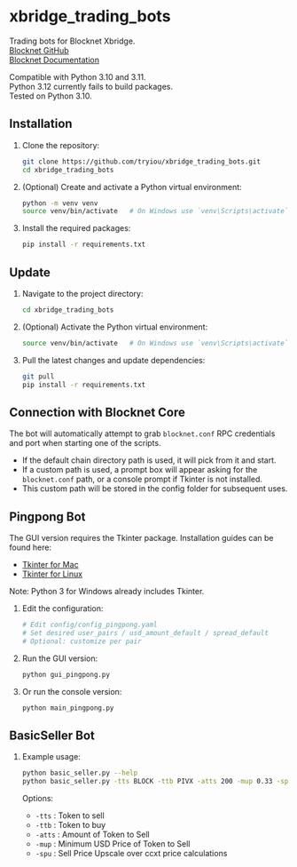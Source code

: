 # xbridge_trading_bots

Trading bots for Blocknet Xbridge.  
[Blocknet GitHub](https://github.com/blocknetdx/)  
[Blocknet Documentation](https://docs.blocknet.org/protocol/xbridge/introduction/)

Compatible with Python 3.10 and 3.11.  
Python 3.12 currently fails to build packages.  
Tested on Python 3.10.

## Installation

1. Clone the repository:
    ```sh
    git clone https://github.com/tryiou/xbridge_trading_bots.git
    cd xbridge_trading_bots
    ```

2. (Optional) Create and activate a Python virtual environment:
    ```sh
    python -m venv venv
    source venv/bin/activate   # On Windows use `venv\Scripts\activate`
    ```

3. Install the required packages:
    ```sh
    pip install -r requirements.txt
    ```

## Update

1. Navigate to the project directory:
    ```sh
    cd xbridge_trading_bots
    ```

2. (Optional) Activate the Python virtual environment:
    ```sh
    source venv/bin/activate   # On Windows use `venv\Scripts\activate`
    ```

3. Pull the latest changes and update dependencies:
    ```sh
    git pull
    pip install -r requirements.txt
    ```

## Connection with Blocknet Core

The bot will automatically attempt to grab `blocknet.conf` RPC credentials and port when starting one of the scripts.

- If the default chain directory path is used, it will pick from it and start.
- If a custom path is used, a prompt box will appear asking for the `blocknet.conf` path, or a console prompt if Tkinter
  is not installed.
- This custom path will be stored in the config folder for subsequent uses.

## Pingpong Bot

The GUI version requires the Tkinter package. Installation guides can be found here:

- [Tkinter for Mac](https://www.pythonguis.com/installation/install-tkinter-mac/)
- [Tkinter for Linux](https://www.pythonguis.com/installation/install-tkinter-linux/)

Note: Python 3 for Windows already includes Tkinter.

1. Edit the configuration:
    ```python
    # Edit config/config_pingpong.yaml
    # Set desired user_pairs / usd_amount_default / spread_default
    # Optional: customize per pair
    ```

2. Run the GUI version:
    ```sh
    python gui_pingpong.py 
    ```

3. Or run the console version:
    ```sh
    python main_pingpong.py
    ```

## BasicSeller Bot

1. Example usage:
    ```sh
    python basic_seller.py --help
    python basic_seller.py -tts BLOCK -ttb PIVX -atts 200 -mup 0.33 -spu 0.015
    ```

   Options:
    - `-tts`  : Token to sell
    - `-ttb`  : Token to buy
    - `-atts` : Amount of Token to Sell
    - `-mup`  : Minimum USD Price of Token to Sell
    - `-spu`  : Sell Price Upscale over ccxt price calculations
